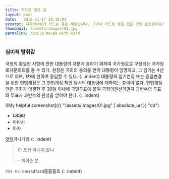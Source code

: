```yaml
---
title: 카드로 쌓은 집
layout: post
date:   2015-11-17 16:16:01
excerpt: 디자이너에게 카드는 좋은 재료입니다. 그러나 카드로 쌓은 집은 과연 온전할까요? 카드를 활용할 때 생각해봐야 할 점 3가지를 골라봤습니다.
thumbnail: /assets/images/01.jpg
permalink: /build-house-with-card
---
```

### 심미적 탈취감
국정의 중요한 사항에 관한 대통령의 자문에 응하기 위하여 국가원로로 구성되는 국가원로자문회의를 둘 수 있다. 원장은 국회의 동의를 얻어 대통령이 임명하고, 그 임기는 4년으로 하며, 1차에 한하여 중임할 수 있다.
{: .indent}
대통령의 임기연장 또는 중임변경을 위한 헌법개정은 그 헌법개정 제안 당시의 대통령에 대하여는 효력이 없다. 헌법개정안은 국회가 의결한 후 30일 이내에 국민투표에 붙여 국회의원선거권자 과반수의 투표와 투표자 과반수의 찬성을 얻어야 한다.
{: .indent}

![My helpful screenshot]({{ "/assets/images/01.jpg" | absolute_url }} "dd")

- **나다라**
- 마바사
- 아자

[엇허](asdf)가나다라
{: .indent}

>아 조금 아니지 않나
>
>-&nbsp;제이슨 본

`기니 ㅁㄴㅇㄻsadfasd`흠흠흠흐
{: .indent}